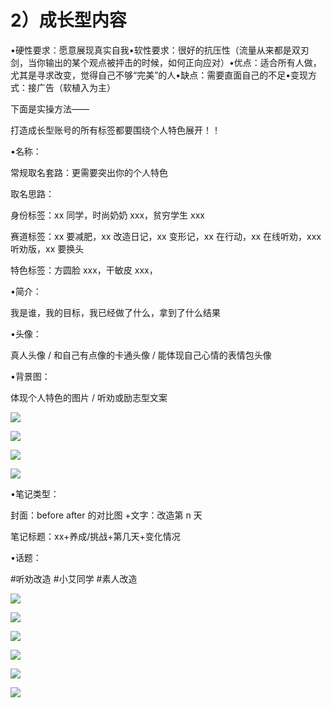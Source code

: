 # 2）成长型内容

•硬性要求：愿意展现真实自我•软性要求：很好的抗压性（流量从来都是双刃剑，当你输出的某个观点被抨击的时候，如何正向应对）•优点：适合所有人做，尤其是寻求改变，觉得自己不够“完美”的人•缺点：需要直面自己的不足•变现方式：接广告（软植入为主）

下面是实操方法——

打造成长型账号的所有标签都要围绕个人特色展开！！

•名称：

常规取名套路：更需要突出你的个人特色

取名思路：

身份标签：xx 同学，时尚奶奶 xxx，贫穷学生 xxx

赛道标签：xx 要减肥，xx 改造日记，xx 变形记，xx 在行动，xx 在线听劝，xxx 听劝版，xx 要换头

特色标签：方圆脸 xxx，干敏皮 xxx，

•简介：

我是谁，我的目标，我已经做了什么，拿到了什么结果

•头像：

真人头像 / 和自己有点像的卡通头像 / 能体现自己心情的表情包头像

•背景图：

体现个人特色的图片 / 听劝或励志型文案

![](img/470314b289949e0a3ebeaf8a509b9fed.png)

![](img/b1c9936195715bfd1dd1a4a3770ba55b.png)

![](img/9f3390ec9c7baf04e03f5407c9e0dc9c.png)

![](img/b56f6dd262f7c4425b704ee043eb3351.png)

•笔记类型：

封面：before after 的对比图 +文字：改造第 n 天

笔记标题：xx+养成/挑战+第几天+变化情况

•话题：

#听劝改造 #小艾同学 #素人改造

![](img/a65c53d6f643daaa9cf17c851057ffd4.png)

![](img/3b83e3acdf43f50ccd48b61082885198.png)

![](img/e2443cb50d10230c4acb6a2e7970382c.png)

![](img/573c9f01be71018fd0170d6fc598b62d.png)

![](img/d2a79145d4bfc6b703ef2a392c30c440.png)

![](img/ebf3bf1e22e307520cb94f7d8937e6f8.png)